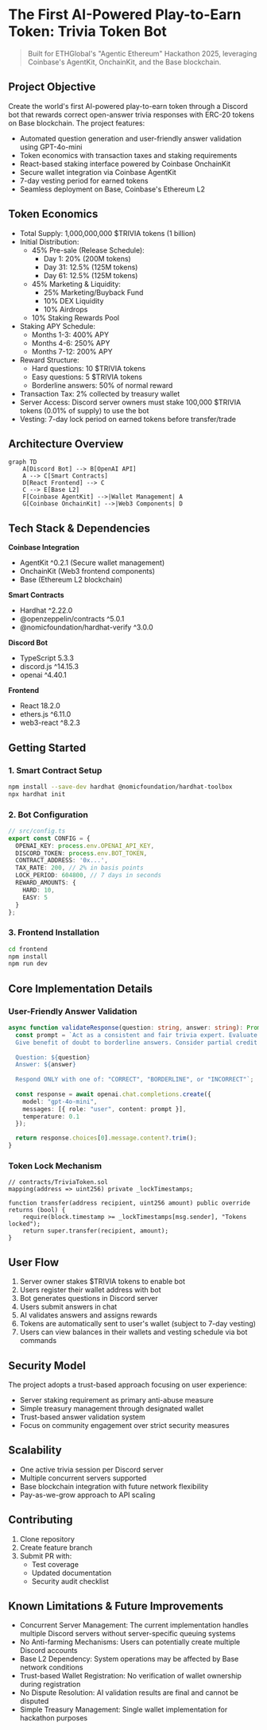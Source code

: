 # The First AI-Powered Play-to-Earn Token: Trivia Token Bot

> Built for ETHGlobal's "Agentic Ethereum" Hackathon 2025, leveraging Coinbase's AgentKit, OnchainKit, and the Base blockchain.

## Project Objective
Create the world's first AI-powered play-to-earn token through a Discord bot that rewards correct open-answer trivia responses with ERC-20 tokens on Base blockchain. The project features:
- Automated question generation and user-friendly answer validation using GPT-4o-mini
- Token economics with transaction taxes and staking requirements
- React-based staking interface powered by Coinbase OnchainKit
- Secure wallet integration via Coinbase AgentKit
- 7-day vesting period for earned tokens
- Seamless deployment on Base, Coinbase's Ethereum L2

## Token Economics
- Total Supply: 1,000,000,000 $TRIVIA tokens (1 billion)
- Initial Distribution:
  * 45% Pre-sale (Release Schedule):
    - Day 1: 20% (200M tokens)
    - Day 31: 12.5% (125M tokens)
    - Day 61: 12.5% (125M tokens)
  * 45% Marketing & Liquidity:
    - 25% Marketing/Buyback Fund
    - 10% DEX Liquidity
    - 10% Airdrops
  * 10% Staking Rewards Pool
- Staking APY Schedule:
  * Months 1-3: 400% APY
  * Months 4-6: 250% APY
  * Months 7-12: 200% APY
- Reward Structure:
  * Hard questions: 10 $TRIVIA tokens
  * Easy questions: 5 $TRIVIA tokens
  * Borderline answers: 50% of normal reward
- Transaction Tax: 2% collected by treasury wallet
- Server Access: Discord server owners must stake 100,000 $TRIVIA tokens (0.01% of supply) to use the bot
- Vesting: 7-day lock period on earned tokens before transfer/trade

## Architecture Overview
```mermaid
graph TD
    A[Discord Bot] --> B[OpenAI API]
    A --> C[Smart Contracts]
    D[React Frontend] --> C
    C --> E[Base L2]
    F[Coinbase AgentKit] -->|Wallet Management| A
    G[Coinbase OnchainKit] -->|Web3 Components| D
```

## Tech Stack & Dependencies
**Coinbase Integration**
- AgentKit ^0.2.1 (Secure wallet management)
- OnchainKit (Web3 frontend components)
- Base (Ethereum L2 blockchain)

**Smart Contracts**
- Hardhat ^2.22.0
- @openzeppelin/contracts ^5.0.1
- @nomicfoundation/hardhat-verify ^3.0.0

**Discord Bot**
- TypeScript 5.3.3
- discord.js ^14.15.3
- openai ^4.40.1

**Frontend**
- React 18.2.0
- ethers.js ^6.11.0
- web3-react ^8.2.3

## Getting Started

### 1. Smart Contract Setup
```bash
npm install --save-dev hardhat @nomicfoundation/hardhat-toolbox
npx hardhat init
```

### 2. Bot Configuration
```typescript
// src/config.ts
export const CONFIG = {
  OPENAI_KEY: process.env.OPENAI_API_KEY,
  DISCORD_TOKEN: process.env.BOT_TOKEN,
  CONTRACT_ADDRESS: '0x...',
  TAX_RATE: 200, // 2% in basis points
  LOCK_PERIOD: 604800, // 7 days in seconds
  REWARD_AMOUNTS: {
    HARD: 10,
    EASY: 5
  }
};
```

### 3. Frontend Installation
```bash
cd frontend
npm install
npm run dev
```

## Core Implementation Details

### User-Friendly Answer Validation
```typescript
async function validateResponse(question: string, answer: string): Promise<ValidationResult> {
  const prompt = `Act as a consistent and fair trivia expert. Evaluate if this answer correctly addresses the question.
  Give benefit of doubt to borderline answers. Consider partial credit for almost-correct answers.
  
  Question: ${question}
  Answer: ${answer}
  
  Respond ONLY with one of: "CORRECT", "BORDERLINE", or "INCORRECT"`;
  
  const response = await openai.chat.completions.create({
    model: "gpt-4o-mini",
    messages: [{ role: "user", content: prompt }],
    temperature: 0.1
  });

  return response.choices[0].message.content?.trim();
}
```

### Token Lock Mechanism
```solidity
// contracts/TriviaToken.sol
mapping(address => uint256) private _lockTimestamps;

function transfer(address recipient, uint256 amount) public override returns (bool) {
    require(block.timestamp >= _lockTimestamps[msg.sender], "Tokens locked");
    return super.transfer(recipient, amount);
}
```

## User Flow
1. Server owner stakes $TRIVIA tokens to enable bot
2. Users register their wallet address with bot
3. Bot generates questions in Discord server
4. Users submit answers in chat
5. AI validates answers and assigns rewards
6. Tokens are automatically sent to user's wallet (subject to 7-day vesting)
7. Users can view balances in their wallets and vesting schedule via bot commands

## Security Model
The project adopts a trust-based approach focusing on user experience:
- Server staking requirement as primary anti-abuse measure
- Simple treasury management through designated wallet
- Trust-based answer validation system
- Focus on community engagement over strict security measures

## Scalability
- One active trivia session per Discord server
- Multiple concurrent servers supported
- Base blockchain integration with future network flexibility
- Pay-as-we-grow approach to API scaling

## Contributing
1. Clone repository
2. Create feature branch
3. Submit PR with:
   - Test coverage
   - Updated documentation
   - Security audit checklist

## Known Limitations & Future Improvements
- Concurrent Server Management: The current implementation handles multiple Discord servers without server-specific queuing systems
- No Anti-farming Mechanisms: Users can potentially create multiple Discord accounts
- Base L2 Dependency: System operations may be affected by Base network conditions
- Trust-based Wallet Registration: No verification of wallet ownership during registration
- No Dispute Resolution: AI validation results are final and cannot be disputed
- Simple Treasury Management: Single wallet implementation for hackathon purposes
